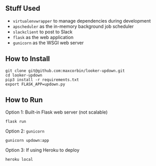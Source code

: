 ## Stuff Used
- `virtualenvwrapper` to manage dependencies during development
- `apscheduler` as the in-memory background job scheduler
- `slackclient` to post to Slack
- `flask` as the web application
- `gunicorn` as the WSGI web server

## How to Install

```
git clone git@github.com:maxcorbin/looker-updown.git
cd looker-updown
pip3 install -r requirements.txt
export FLASK_APP=updown.py
```

## How to Run

Option 1: Built-in Flask web server (not scalable)
```
flask run
```

Option 2: `gunicorn`
```
gunicorn updown:app
```

Option 3: If using Heroku to deploy
```
heroku local
```
